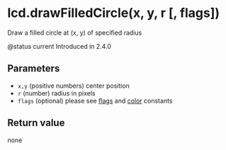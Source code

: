 # lcd.drawFilledCircle(x, y, r \[, flags])

Draw a filled circle at (x, y) of specified radius

@status current Introduced in 2.4.0

## Parameters

* `x,y` (positive numbers) center position
* `r` (number) radius in pixels
* `flags` (optional) please see [flags](../constants/flags-and-pattern-constants.md) and [color](../constants/color-constants.md) constants

## Return value

none
